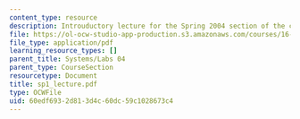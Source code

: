 ```yaml
---
content_type: resource
description: Introuductory lecture for the Spring 2004 section of the course.
file: https://ol-ocw-studio-app-production.s3.amazonaws.com/courses/16-01-unified-engineering-i-ii-iii-iv-fall-2005-spring-2006/60edf6932d813d4c60dc59c1028673c4_sp1_lecture.pdf
file_type: application/pdf
learning_resource_types: []
parent_title: Systems/Labs 04
parent_type: CourseSection
resourcetype: Document
title: sp1_lecture.pdf
type: OCWFile
uid: 60edf693-2d81-3d4c-60dc-59c1028673c4
---
```

